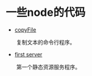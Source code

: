 # 一些node的代码

- [copyFile](https://github.com/kongchenglc/learn-node/tree/master/copyFile)

&emsp;&emsp;复制文本的命令行程序。  

- [first server](https://github.com/kongchenglc/learn-node/tree/master/first%20server)

&emsp;&emsp;第一个静态资源服务程序。